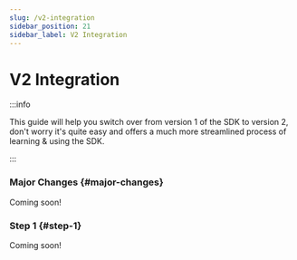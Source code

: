 ```yaml
---
slug: /v2-integration
sidebar_position: 21
sidebar_label: V2 Integration
---
```



# V2 Integration

:::info

This guide will help you switch over from version 1 of the SDK to version 2, don't worry it's quite easy and offers a much more streamlined process of learning & using the SDK.

:::

### Major Changes {#major-changes}

Coming soon!

### Step 1 {#step-1}

Coming soon!